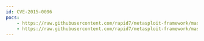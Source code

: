 ```yaml
---
id: CVE-2015-0096
pocs:
    - https://raw.githubusercontent.com/rapid7/metasploit-framework/master/modules/exploits/windows/fileformat/ms15_020_shortcut_icon_dllloader.rb
    - https://raw.githubusercontent.com/rapid7/metasploit-framework/master/modules/exploits/windows/smb/ms15_020_shortcut_icon_dllloader.rb
---
```

